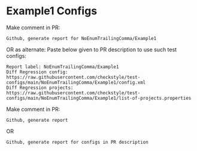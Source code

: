 # Example1 Configs
Make comment in PR:
```
Github, generate report for NoEnumTrailingComma/Example1
```
OR as alternate:
Paste below given to PR description to use such test configs:
```
Report label: NoEnumTrailingComma/Example1
Diff Regression config: https://raw.githubusercontent.com/checkstyle/test-configs/main/NoEnumTrailingComma/Example1/config.xml
Diff Regression projects: https://raw.githubusercontent.com/checkstyle/test-configs/main/NoEnumTrailingComma/Example1/list-of-projects.properties
```
Make comment in PR:
```
Github, generate report
```
OR
```
Github, generate report for configs in PR description
```
